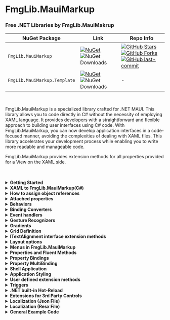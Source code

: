 ﻿# FmgLib.MauiMarkup

### Free .NET Libraries by FmgLib.MauiMakrup

| NuGet Package | Link | Repo Info |
|--------------|------|-------|
| `FmgLib.MauiMarkup` | [![NuGet](https://img.shields.io/nuget/v/FmgLib.MauiMarkup?includePreReleases=true)](https://www.nuget.org/packages/FmgLib.MauiMarkup/) ![NuGet Downloads](https://img.shields.io/nuget/dt/FmgLib.MauiMarkup.svg) | [![GitHub Stars](https://img.shields.io/github/stars/FmgLib/FmgLib.MauiMarkup?style=flat-square&color=blue)](https://github.com/FmgLib/FmgLib.MauiMarkup/stargazers) [![GitHub Forks](https://img.shields.io/github/forks/FmgLib/FmgLib.MauiMarkup?style=flat-square&color=green)](https://github.com/FmgLib/FmgLib.MauiMarkup/forks) [![GitHub last-commit](https://img.shields.io/github/last-commit/FmgLib/FmgLib.MauiMarkup?style=flat-square)](https://github.com/FmgLib/FmgLib.MauiMarkup/commits) |
| `FmgLib.MauiMarkup.Template` | [![NuGet](https://img.shields.io/nuget/v/FmgLib.MauiMarkup.Template?includePreReleases=true)](https://www.nuget.org/packages/FmgLib.MauiMarkup.Template/) ![NuGet Downloads](https://img.shields.io/nuget/dt/FmgLib.MauiMarkup.Template.svg) | - |

<br>

FmgLib.MauiMarkup is a specialized library crafted for .NET MAUI. This library allows you to code directly in C# without the necessity of employing XAML language. It provides developers with a straightforward and flexible approach to building user interfaces using C# code. With FmgLib.MauiMarkup, you can now develop application interfaces in a code-focused manner, avoiding the complexities of dealing with XAML files. This library accelerates your development process while enabling you to write more readable and manageable code.

FmgLib.MauiMarkup provides extension methods for all properties provided for a View on the XAML side.

<br>
<br>

<details>
    <summary><b>Getting Started<b></summary>

### Creating a new FmgLib.MauiMarkup project from CLI

FmgLib provides a project template to start a new project with FmgLib.MauiMarkup.

**Install latest templates from NuGet:**
```bash
dotnet new install FmgLib.MauiMarkup.Template
```

**Create a new project:**

```bash
dotnet new fmglib-mauimarkup-app -o my-new-project
```

<br>

### Existing Projects

Install the [FmgLib.MauiMarkup](https://www.nuget.org/packages/FmgLib.MauiMarkup/) NuGet package to your MAUI application.
```bash
dotnet add package FmgLib.MauiMarkup
```
</details>

<details>
    <summary><b>XAML to FmgLib.MauiMarkup(C#)<b></summary>

If we were to write XAML code for the Image class, it would look like this:
```xaml
<Image
    Source="dotnet_bot.png"
    HeightRequest="100"
    WidthRequest="150"
    Grid.Row="0"
    Grid.Column="1"
    Grid.RowSpan="2"
    Opacity=".8" />
```

The C# equivalent with the help of FmgLib.MauiMarkup would be as follows:
```csharp
new Image()
.Source("dotnet_bot.png")
.Row(0)
.Column(1)
.RowSpan(2)
.SizeRequest(150,100)
.Opacity(.8)
```

Similarly, we can see this for other Views. Let's write a few sample codes as an example:
```csharp
new Label()
.Text("fmglib.mauimarkup")
.FontSize(12)
.Row(1)
.TextColor(Colors.Green)
.FontAttributes(FontAttributes.Bold)
.Margin(new Thickness(5,3,0,5))
```

```csharp
this
.BackgroundImageSource("background.jpg")
.Content(
    new StackLayout()
    .Center()
    .Children(
        new ActivityIndicator()
        .IsRunning(true)
        .HeightRequest(70)
        .WidthRequest(70)
        .Center()
        .InvokeOnElement(ai => ai.Loaded += CheckLogin(sender, e))
    )
);
```
</details>

<details>
    <summary><b>How to assign object references<b></summary>

There are two main ways to assign objects in `FmgLib.MauiMarkup`: 

- using the `Assign` method,

The first example uses the `Assign` method to assign a label object to a variable named label. This is done using the following code:

```csharp
new Label().Assign(out var label);
new Entry().Assign(out var entry);
```
Or

```csharp
Button btnOk;

new Button()
.Assign(out btnOk);
```
</details>

<details>
    <summary><b>Attached properties<b></summary>

Attached properties are properties that are defined on a type but are intended to be used with instances of other types. In `FmgLib.MauiMarkup`, attached properties are matched with attached property fluent methods, allowing you to set their values in a more readable and fluent manner.

For example, if you want to set the `AbsoluteLayout.LayoutBounds` attached property on a Border object, you would create an instance of Border and then use the `AbsoluteLayoutBounds` fluent method to set its value, like this:

```csharp
new Border().AbsoluteLayoutBounds(new Rect(100, 100, 200, 200));
```

This would set the `AbsoluteLayout.LayoutBounds` attached property to the specified rectangle value on the `Border` object.

## Attached properties list

 | Maui bağlı özelliği | FmgLib.MauiMarkup metodu |
 |-|-|
 |`FlyoutBase.ContextFlyout`|`ContextFlyout()`|
 |`Grid.Column`|`Column()`|
 |`Grid.Row`|`Row()`|
 |`Grid.ColumnSpan`|`ColumnSpan()`|
 |`Grid.RowSpan`|`RowSpan()`|
 |`Grid.ColumnSpan`+`Grid.RowSpan`|`Span(column, row)`|
 |`VisualStateManager.VisualStateGroups`|`VisualStateGroups()`|
 |`RadioButtonGroup.GroupName`|`RadioButtonGroupGroupName()`|
 |`RadioButtonGroup.SelectedValue`|`RadioButtonGroupSelectedValue()`|
 |`AbsoluteLayout.LayoutFlags`|`AbsoluteLayoutFlags()`|
 |`AbsoluteLayout.LayoutBounds`|`AbsoluteLayoutBounds()`|
 |`BindableLayout.EmptyView`|`BindableLayoutEmptyView()`|
 |`BindableLayout.EmptyViewTemplate`|`BindableLayoutEmptyViewTemplate()`| 
 |`BindableLayout.ItemsSource`|`BindableLayoutItemsSource()`|
 |`BindableLayout.ItemTemplate`|`BindableLayoutItemTemplate()`|
 |`BindableLayout.TemplateSelector`|`BindableItemTemplateSelector()`|
 |`Shell.PresentationMode`|`ShellPresentationMode()`|
 |`Shell.BackgroundColor`|`ShellBackgroundColor()`|
 |`Shell.ForegroundColor`|`ShellForegroundColor()`|
 |`Shell.TitleColor`|`ShellTitleColor()`|
 |`Shell.DisabledColor`|`ShellDisabledColor()`|
 |`Shell.UnselectedColor`|`ShellUnselectedColor()`|
 |`Shell.NavBarHasShadow`|`ShellNavBarHasShadow()`|
 |`Shell.NavBarIsVisible`|`ShellNavBarIsVisible()`|
 |`Shell.TitleView`|`ShellTitleView()`|
 |`Shell.TabBarBackgroundColor`|`ShellTabBarBackgroundColor()`|
 |`Shell.TabBarForegroundColor`|`ShellTabBarForegroundColor()`|
 |`Shell.TabBarTitleColor`|`ShellTabBarTitleColor()`|
 |`Shell.TabBarDisabledColor`|`ShellTabBarDisabledColor()`|
 |`Shell.TabBarUnselectedColor`|`ShellTabBarUnselectedColor()`|
 |`Shell.TabBarIsVisible`|`ShellTabBarIsVisible()`|
 |`Shell.FlyoutBackdrop`|`ShellFlyoutBackdrop()`|
 |`Shell.FlyoutBehavior`|`ShellFlyoutBehavior()`|
 |`Shell.FlyoutHeight`|`ShellFlyoutHeight()`|
 |`Shell.FlyoutWidth`|`ShellFlyoutWidth()`|
 |`Shell.FlyoutItemIsVisible`|`ShellFlyoutItemIsVisible()`|
 |`Shell.BackButtonBehavior`|`ShellBackButtonBehavior()`|
 |`Shell.ItemTemplate`|`ShellItemTemplate()`|
 |`Shell.MenuItemTemplate`|`ShellMenuItemTemplate()`|
 |`Shell.SearchHandler`|`ShellSearchHandler()`|
 |`NavigationPage.HasNavigationBar`|`NavigationPageHasNavigationBar()`|
 |`NavigationPage.BackButtonTitle`|`NavigationPageBackButtonTitle()`|
 |`NavigationPage.HasBackButton`|`NavigationPageHasBackButton()`|
 |`NavigationPage.IconColor`|`NavigationPageIconColor()`|
 |`NavigationPage.TitleIconImageSource`|`NavigationPageTitleIconImageSource()`|
 |`NavigationPage.TitleView`|`NavigationPageTitleView()`|
 |`SemanticProperties.Hint`|`SemanticHint()`|
 |`SemanticProperties.Description`|`SemanticDescription()`|
 |`SemanticProperties.HeadingLevel`|`SemanticHeadingLevel()`|
 |`AutomationProperties.ExcludedWithChildren`|`AutomationExcludedWithChildren()`|
 |`AutomationProperties.IsInAccessibleTree`|`AutomationIsInAccessibleTree()`|
 |`AutomationProperties.Name`|`AutomationName()`|
 |`AutomationProperties.HelpText`|`AutomationHelpText()`|
 |`AutomationProperties.LabeledBy`|`AutomationLabeledBy()`|
 |`ToolTipProperties.Text`|`ToolTipPropertiesText()`|

</details>
<details>
    <summary><b>Behaviors<b></summary>

In `FmgLib.MauiMarkup`, you can add functionality to user interface controls using behaviors. Behaviors allow you to add functionality to controls without having to subclass them.

You can add a behavior to a control by using the `Behaviors` method and passing in an instance of the behavior class. For example:

```csharp
new Entry().Text("Click Item")
  .Behaviors(new YourCustomBehaviors());
```
</details>
<details>
    <summary><b>Binding Converters<b></summary>

This code is an example of how to use binding converters in `FmgLib.MauiMarkup`. 

A `CollectionView` is defined and for each item in the `MyNumbers` list, a label is created with text equal to the value of the item. The `BackgroundColor` property of the label is bound to the item using the `Convert` method, which takes in a function that converts the value of the item (an integer) to a color. In this case, the function checks if the number is even or odd, and returns either `Colors.Green` or `Colors.Yellow` based on the result.

```csharp
public class CustomPage : ContentPage
{
    public List<int> MyNumbers = new List<int> { 0, 1, 2, 3, 4, 5, 6, 7, 8, 9 };

    public CustomPage()
    {
	    this
	    .Content(
			new VerticalStackLayout()
			Children(
				new CollectionView()
                .ItemsSource(MyNumbers)
                .ItemTemplate(() => 
                    new Label()
                        .FontSize(30)
                        .Text(e => e.Path("."))
                        .TextColor(Colors.Gray)
                        .BackgroundColor(e => e
                            .Path(".")
                            .Convert((int n) => n % 2 == 0 ? Colors.Green : Colors.Yellow)
                        )
                )
			)
		);
    }
}
```
</details>

<details>
    <summary><b>Event handlers<b></summary>

In Maui, you can add functionality to user interface controls by handling events. For each `EventHandler` in a `FmgLib.MauiMarkup` class, a fluent helper method is generated to make it easier to attach an event handler to the control.

For example, in the case of the `Clicked` event handler in the `Button` class, two fluent methods are generated:

- `OnClicked(Button sender)`
- `OnClicked(object sender, EventArgs e)`

Here's an example of how you can use the fluent helper method `OnClicked` to handle the `Clicked` event on a `Button` control:

```csharp
using FmgLib.MauiMarkup;

public class ExamPage : ContentPage
{
    int count = 0;
    public ExamPage()
    {
        this
	    .Content(
			new VerticalStackLayout()
			.Children(
	            ...
	            new Button()
				.Text("Click me")
	            .OnClicked(OnCounterClicked),
	            ...
            )
        );
    }

    private void OnCounterClicked(Button sender)
    {
        count++;
        sender.Text = $"Clicked {count} ";
        sender.Text += count == 1 ? "time" : "times";
    }
}
``` 
Or, you can use an inline function to handle the event:

```csharp
new Button()
	.Text("Click me")
    .OnClicked(button =>
    {
        count++;
        button.Text = $"Clicked {count} ";
        button.Text += count == 1 ? "time" : "times";
    })
``` 

This makes it easy to attach event handlers to controls in a concise and readable way.
</details>

<details>
    <summary><b>Gesture Recognizers<b></summary>

The following gesture recognizers are available:

- `TapGestureRecognizer`
- `PanGestureRecognizer`
- `PointerGestureRecognizer`

### Tap Gesture Recognizer

The `TapGestureRecognizer` class is used to detect tap gestures on a view. You can specify the number of taps required using the `NumberOfTapsRequired` property.

Here's an example of using the TapGestureRecognizer to detect a double-tap gesture on an image:

```csharp
new StackLayout()
.Children(
    new Label()
    .Text("Tap 2 times on the image")
    .Assign(out var label),
    new Image()
    .Source("dotnet_bot.png")
    .Assign(out var image)
	.SizeRequest(100,100)
	.GestureRecognizers(new GestureRecognizer[]
        {
            new TapGestureRecognizer()
                .NumberOfTapsRequired(2)
                .OnTapped((e, args) =>
                {
                    label.Text = "You tapped 2 times";
                })
        })
)
```

### Pan Gesture Recognizer

The `PanGestureRecognizer` class is used to detect pan gestures on a view. You can use the `OnPanUpdated` method to handle the pan gesture event and update the position of the view.

Here's an example of using the `PanGestureRecognizer` to move an image on the screen:

```csharp
public class PanGesturePage : ContentPage
{
    double x, y;

    public PanGesturePage()
    {
        this
        .Content(
	        new Grid()
	        .Children(
	            new Image()
			    .Source("dotnet_bot.png")
			    .Assign(out var image)
                .SizeRequest(100,100)
                .GestureRecognizers(new GestureRecognizer[]
                {
                    new PanGestureRecognizer()
                        .OnPanUpdated((e, args) =>
                        {
                            switch (args.StatusType)
                            {
                                case GestureStatus.Running:
                                    image.TranslationX = x + args.TotalX;
                                    image.TranslationY = y + args.TotalY;
                                    break;

                                case GestureStatus.Completed:
                                    x = image.TranslationX;
                                    y = image.TranslationY;
                                    break;
                            }
                        })
                })
            )
        );
    }
}
```

### Pointer Gesture Recognizer

The `PointerGestureRecognizer` class is used to detect pointer events such as entering, exiting, and moving on a view. You can use the `OnPointerEntered`, `OnPointerExited`, and `OnPointerMoved` methods to handle these events and update the view accordingly.

Here's an example of using the `PointerGestureRecognizer` to display the position of a pointer on an image:

```csharp
public class PointerGesturePage : ContentPage
{
    public PointerGesturePage()
    {
        this
        .Content(
	        new StackLayout()
	        .Center()
	        .Children(
	            new Label().Assign(out var label).FontSize(20),
	            new Label().Assign(out var enterExitLabel).FontSize(20).TextColor(Colors.Blue),
	            new Image()
				    .Source("dotnet_bot.png")
				    .Assign(out var image)
	                .SizeRequest(300,300)
	                .GestureRecognizers(new GestureRecognizer[]
	                {
	                    new PointerGestureRecognizer()
	                        .OnPointerEntered((e, args) =>
	                        {
	                            enterExitLabel.Text = "Entered";
	                        })
	                        .OnPointerExited((e, args) =>
	                        {
	                            enterExitLabel.Text = "Exited";
	                        })
	                        .OnPointerMoved((e, args) =>
	                        {
	                            var pos = args.GetPosition(relativeTo: image).Value;
	                            label.Text = $"point: {pos.X}, {pos.Y}";
	                        })
	                })
	          )  
        };
    }
}
```
</details>

<details>
    <summary><b>Gradients<b></summary>

`FmgLib.MauiMarkup` provides a way to create visual effects using gradient brushes in curly braces. There are two defined types of gradient brushes: 

- LinearGradientBrush 
- RadialGradientBrush.

### Example

Here is an example of a `Border` element with a `LinearGradientBrush` as its background. The gradient effect goes from the top-left corner to the bottom-right corner.

```csharp
new Border()
.Background(
	new LinearGradientBrush()
	.StartPoint(new Point(0,0))
	.EndPoint(new Point(1,1))
	.GradientStops(
		new List<GradientStop>(){
			new GradientStop(Colors.Yellow, 0.0),
		    new GradientStop(Colors.Red, 0.25),
		    new GradientStop(Colors.Blue, 0.75),
		    new GradientStop(Colors.LimeGreen, 1.0)
	    }
	)
)
```
</details>

<details>
    <summary><b>Grid Definition<b></summary>


The `Grid` element allows you to create complex, multi-row and multi-column layout using Row and Column definitions. You can define the number and size of the rows and columns using the `RowDefinitions` and `ColumnDefinitions` methods, respectively.

You can set the position of a child element within the grid using the `Row()`, `Column()`, `ColumnSpan()`, and `RowSpan()` methods. These methods match the attached properties `Grid.Row`, `Grid.Column`, `Grid.ColumnSpan`, and `Grid.RowSpan`, respectively.

### Row and column definition

Defining the number and size of rows and columns is done using the `RowDefinitions` and `ColumnDefinitions` methods, respectively. These methods take a lambda function that defines the properties for the row or column.

In the following example, you're defining a `Grid` element with four rows and two columns:

```csharp
new Grid()
.RowDefinitions(e => e.Star(2).Star(0.5, count: 3)))
.ColumnDefinitions(e => e.Absolute(100).Star())
.Children(
	...
)
``` 

Here's what the code is doing:

The `RowDefinitions` method is defining four rows with different sizes. The first row takes up 2 stars, which means it will take up twice as much vertical space as any other row in the Grid. The second, third, and fourth rows each take up 0.5 stars. The count parameter is optional and specifies how many rows of the same size should be added to the Grid. In this case, it adds 3 rows of size 0.5 stars.

The `ColumnDefinitions` method is defining two columns. The first column is set to a fixed width of 100 pixels using the `Absolute` method, and the second column takes up the remaining space using the `Star` method.


### Example

Here is a full example of a grid definition:

```csharp
new Grid()
.RowDefinitions(e => e.Star(2).Star())
.ColumnDefinitions(e => e.Absolute(200).Star()))
.Children(
    new BoxView().Color(Colors.Green),
    new Label().Text("Column 0, Row 0"),

    new BoxView().Color(Colors.Blue).Column(1).Row(0),
    new Label().Text("Column 1, Row 0").Column(1).Row(0),

    new BoxView().Color(Colors.Teal).Column(0).Row(1),
    new Label().Text("Column 0, Row 1").Column(0).Row(1),

    new BoxView().Color(Colors.Purple).Column(1).Row(1),
    new Label().Text("Column 1, Row 1").Column(1).Row(1),
)
```

</details>

<details>
    <summary><b>ITextAlignment interface extension methods<b></summary>

# 

In `FmgLib.MauiMarkup`, all classes that implement the `ITextAlignment` interface get the following extension methods:

 - `TextCenterHorizontal`
 - `TextCenterVertical`
 - `TextCenter`
 - `TextLeft`
 - `TextRight`
 - `TextBottom`
 - `TextBottomLeft`
 - `TextBottomRight`
 - `TextTop`
 - `TextTopLeft`
 - `TextTopRight`
 - `TextTopCenter`
 - `TextBottomCenter`
 - `TextCenterLeft`
 - `TextCenterRight`
 - `AlignText`

## Usage

To use the extension methods, create a `Label` object (or any object that implements `ITextAlignment`), and call the desired method:

```csharp
new Label().TextCenter()
```

This example centers the text both horizontally and vertically within the label's containing element.

</details>

<details>
    <summary><b>Layout options<b></summary>

In `FmgLib.MauiMarkup`, you can layout every view in their container using the following extension methods:

 - `CenterHorizontal`
 - `CenterVertical`
 - `Center`
 - `AlignLeft`
 - `AlignRight`
 - `AlignTop`
 - `AlignTopLeft`
 - `AlignTopRight`
 - `AlignBottom`
 - `AlignBottomLeft`
 - `AlignBottomRight`
 - `FillHorizontally`
 - `FillVertically`
 - `FillBothDirections`
 - `AlignTopCenter`
 - `AlignTopFill`
 - `AlignBottomCenter`
 - `AlignBottomFill`
 - `AlignCenterLeft`
 - `AlignCenterRight`
 - `AlignCenterFill`
 - `AlignFillLeft`
 - `AlignFillRight`
 - `AlignFillCenter`
 - `AlignLayout`

## Usage

To use the layout options, create a container view , add the view you want to layout to the container, and call the desired method:

```csharp
new StackLayout()
.Children(
    new Label().Text("Hello, World!").Center()
)
```

This example centers a Label inside a `StackLayout` container. You can use the same method with other container views, and with any view that you want to lay out within its containing element.

</details>


<details>
    <summary><b>Menus in FmgLib.MauiMarkup<b></summary>


### Context menu

Here is an example of creating a context menu for an image. The context menu has options for copying and pasting, and also for changing the background color of a grid.

```csharp
new Grid()
.Assign(out var grid)
.Children(
    new Image()
	    .Source("dotnet_bot.png")
        .ContextFlyout(new MenuFlyout()
			{
	            new MenuFlyoutItem()
	            .Text("Copy")
				.OnClicked(e => Console.WriteLine("Copy")),
	            new MenuFlyoutItem()
	            .Text("Paste")
	            .OnClicked(e => Console.WriteLine("Paste")),
	            new MenuFlyoutSubItem()
	            {
	                new MenuFlyoutItem()
	                .Text("Blue")
	                .OnClicked(e => grid.BackgroundColor = Colors.Blue),
	                new MenuFlyoutItem()
	                .Text("Red")
	                .OnClicked(e => grid.BackgroundColor = Colors.Red),
	                new MenuFlyoutItem()
	                .Text("Black")
	                .OnClicked(e => grid.BackgroundColor = Colors.Black)
	            }
	            .Text("Background color")
	        }
        )
)
```

### Menu bar

Here is an example of creating a menu bar for a `ContentPage`. The menu bar has three options: My Menu, Edit, and Theme.

```csharp
public class MenuPage : ContentPage
{
    public MenuPage()
    {
        this.MenuBarItems(new MenuBarItem[]
        {
            new MenuBarItem()
            {
                new MenuFlyoutItem()
		            .Text("Exit")
                    .OnClicked(e => Application.Current.Quit()),
            }
            .Text("My Menu"),
            new MenuBarItem()
            {
                new MenuFlyoutItem()
		            .Text("Copy")
                    .OnClicked(e => Console.WriteLine("Copy"))
                    .KeyboardAccelerators(
                        new KeyboardAccelerator()
                        .Key("C")
                        .Modifiers(KeyboardAcceleratorModifiers.Ctrl)
                    ),
                new MenuFlyoutItem()
		            .Text("Paste")
                    .OnClicked(e => Console.WriteLine("Paste"))
                    .KeyboardAccelerators(
                        new KeyboardAccelerator()
                        .Key("V")
                        .Modifiers(KeyboardAcceleratorModifiers.Ctrl)
                    ),
            }
            .Text("Edit"),
            new MenuBarItem()
            {
                new MenuFlyoutItem()
	                .Text("Blue")
                    .OnClicked(e => this.BackgroundColor = Colors.Blue),
                ...
            }
            .Text("Theme")
        });

        ...
    }
}
```

</details>

<details>
    <summary><b>Properties and Fluent Methods<b></summary>


`FmgLib.MauiMarkup` provides a convenient way to set properties for UI elements by matching properties with fluent helper methods. This makes it easier and more readable to define the interface of your application.

Here is an example of using fluent methods to set properties on a `Label`:

```csharp
new Label()
    .Text("This is a test")
    .Padding(20)
    .FontSize(30)
    .Center())
```


`FmgLib.MauiMarkup` also provides a way to set property values based on device idiom, platform, or app theme. Here is an example of setting the font size and text color of a `Label` based on the current device or theme:

```csharp
new Label()
	.Text("Hello")
    .FontSize(e => e.OnDesktop(80).OnPhone(30).Default(50))
    .TextColor(e => e.OnLight(Colors.Black).OnDark(Colors.Teal))
```

</details>

<details>
    <summary><b>Property Bindings<b></summary>

`FmgLib.MauiMarkup` provides a simple way to bind properties of an element to a source, so that when the source changes, the property changes as well. You can bind a property by using the fluent method e.g. `Text()`, `TextColor()` etc. and then using lambda call the method `Path()` to specify the property you want to bind to.


```csharp
public class SimpleBindings : ContentPage
{
    public SimpleBindings()
    {
        this.Content(
	        new StackLayout()
	        Children(
	            new Slider()
	            .Assign(out var slider)
                .Minimum(1)
                .Maximum(20),

	            new Label()
                .Text(e => e.Path("Value").Source(slider).StringFormat("Slider value: {0}"))
                .FontSize(28)
	        )
        );
    }
}
``` 

In this example, the text property of the label is bound to the `Value` property of a `Slider` element named `slider`. When the value of the slider changes, the text of the label will automatically update to reflect the new value.

You can also bind a property to an object that is not part of the visual tree. This is useful when you have a separate data source, such as a model or a view model, that you want to bind to a visual element.

</details>

<details>
    <summary><b>Property MultiBinding<b></summary>

You can easily use multibinding with FmgLib.MauiMarkup. You can add as many BindingBases as you want with the e.Bindings(...) method.

Example usage is as follows:
```csharp
public partial class MainPage : ContentPage, IFmgLibHotReload
{
    private readonly MainPageViewModel viewModel;
    public MainPage()
    {
        viewModel = new MainPageViewModel();
        this.InitializeHotReload();
    }

    public void Build()
    {
        this
        .BindingContext(viewModel)
        .Content(
            new VerticalStackLayout()
            .Spacing(20)
            .Children(
                new CheckBox()
                .IsChecked(e => 
                    e.Bindings(
                        new Binding().Path("Employee.IsOver16"),
                        new Binding().Path("Employee.HasPassedTest"),
                        new Binding().Path("Employee.IsSuspended").Converter(new InverterConverter())
                    )
                    .Converter(new AllTrueMultiConverter())
                    .FallbackValue("Is Error.")
                    .TargetNullValue("Is Null.")
                ),

                new Label()
                .Text(e => 
                    e.Bindings(
                        new Binding().Path("Employee.Id"),
                        new Binding().Path("Employee.Name"),
                        new Binding().Path("Employee.IsSuspended")
                    )
                    .StringFormat("{0} : {1} : {2}")
                    .FallbackValue("Is Error.")
                    .TargetNullValue("Is Null.")
                )
            )
        );
    }
}

```

</details>

<details>
    <summary><b>Shell Application<b></summary>

Here's an example of a simple shell-based application:

```csharp
using FmgLib.MauiMarkup;

public partial class App : Application
{
    public App()
    {
        this.MainPage(
	        new Shell()
	        .ItemTemplate(() => new ShellItemTemplate())
            .Resources(new ResourceDictionary().MergedDictionaries(AppStyles.Default))
	        .Items(
				new FlyoutItem()
				.FlyoutDisplayOptions(FlyoutDisplayOptions.AsMultipleItems)
				.Items(
	                new Tab()
	                .Title("Main")
	                .Items(
	                    new ShellContent()
		                .Title("Hello Page")
		                .ContentTemplate(new HelloWorldPage()),
	                    new ShellContent()
		                .Title("ExamplePage")
		                .ContentTemplate(new ExamplePage()),
	                ),

	                new ShellContent()
	                .Title("Grid")
	                .ContentTemplate(new GridPage()),
	                ...
	            )
			)
        );
    }
}
```

You can customize the appearance of the `FlyoutItem` by defining a custom content view and setting the `ItemTemplate` property on the `Shell` element.

Here's an example of defining the appearance of a `FlyoutItem`:

```csharp
public class ShellItemTemplate : ContentView
{
    public ShellItemTemplate()
    {
        this
        .Content(
	        new Grid()
	        .ColumnDefinitions(e => e.Star(0.2).Star(0.8))
	        .Children(
	            new Image()
	                .Source(e => e.Path("FlyoutIcon"))
	                .Margin(5)
	                .HeightRequest(45),

	            new Label()
	                .GridColumn(1)
	                .Text(e => e.Path("Title"))
	                .FontSize(20)
	                .FontAttributes(FontAttributes.Italic)
	                .CenterVertically()
	        )
		);
    }
}
```

</details>

<details>
    <summary><b>Application Styling<b></summary>


`FmgLib.MauiMarkup` provides a way to define the styles of elements using the `Style<T>` class. Here's an example of how to define the style of a button:

```csharp
new Style<Button>(e => e
    .TextColor(e => e.OnLight(Colors.White).OnDark(AppColors.Primary))
    .BackgroundColor(e => e.OnLight(AppColors.Primary).OnDark(Colors.White))
    .FontFamily("OpenSansRegular")
    .FontSize(14)
    .CornerRadius(8)
    .Padding(new Thickness(14,10))
    .MinimumHeightRequest(44)
    .MinimumWidthRequest(44))
```

In the example, the properties of a button are set using fluent extension methods.

You can also use different values depending on the app theme, device idiom, or platform:

Additionally, you can define visual states for elements:

```csharp
new Style<Button>(e => e...)
{
    ...
    new VisualState<Button> (VisualStateEnum.VisualElement.Normal, e => e
        .TextColor(e => e.OnLight(Colors.White).OnDark(AppColors.Primary))
        .BackgroundColor(e => e.OnLight(AppColors.Primary).OnDark(Colors.White))),

    new VisualState<Button> (VisualStateEnum.VisualElement.Disabled, e => e
        .TextColor(e => e.OnLight(AppColors.Gray950).OnDark(AppColors.Gray200))
        .BackgroundColor(e => e.OnLight(AppColors.Gray200).OnDark(AppColors.Gray600))),
},
```

You can also use visual states to define animations:

```csharp
new Style<Button>(e => e...)
{
    ...
    
    new VisualState<Button>(VisualStates.Button.Normal, e => e
        .FontSize(33)
        .TextColor(AppColors.Gray200))
    {
        async button => {
            await button.RotateTo(0);   // create animation inside VisualState
        }
    },

    new VisualState<Button>(VisualStates.Button.Disabled, e => e
        .FontSize(20)
        .TextColor(AppColors.Gray600))
    {
        async button => {
            await button.RotateTo(180);
        }
    },
}
```

Finally, all defined styles can be placed in a `ResourceDictionary`:

```csharp
new ResourceDictionary
{
    ...

    new Style<Button>(e => e
        .TextColor(e => e.OnLight(Colors.White).OnDark(AppColors.Primary))
        .BackgroundColor(e => e.OnLight(AppColors.Primary).OnDark(Colors.White))
        .FontFamily("OpenSansRegular")
        .FontSize(14)
        .CornerRadius(8)
        .Padding(new Thickness(14,10))
        .MinimumHeightRequest(44)
        .MinimumWidthRequest(44))
    {
        new VisualState<Button> (VisualStateEnum.VisualElement.Normal, e => e
            .TextColor(e => e.OnLight(Colors.White).OnDark(AppColors.Primary))
            .BackgroundColor(e => e.OnLight(AppColors.Primary).OnDark(Colors.White))),

        new VisualState<Button> (VisualStateEnum.VisualElement.Disabled, e => e
            .TextColor(e => e.OnLight(AppColors.Gray950).OnDark(AppColors.Gray200))
            .BackgroundColor(e => e.OnLight(AppColors.Gray200).OnDark(AppColors.Gray600)))
    },      
        
    new Style<Frame>(e => e
        .HasShadow(false)
        .BorderColor(e => e.OnLight(AppColors.Gray200).OnDark(AppColors.Gray950))
        .CornerRadius(8)),
    ...
};
```

</details>

<details>
    <summary><b>User defined extension methods<b></summary>


In `FmgLib:mauiMarkup`, you can create your own extension methods by defining a static method within a static class.

Here's an example of extension methods that set a label font size:

```csharp
public static T FontSize<T>(this T self,
    double fontSize)
    where T : Microsoft.Maui.Controls.Label
{
    self.SetValue(Microsoft.Maui.Controls.Label.FontSizeProperty, fontSize);
    return self;
}
        
public static T FontSize<T>(this T self, Func<PropertyContext<double>, IPropertyBuilder<double>> configure)
    where T : Microsoft.Maui.Controls.Label
{
    var context = new PropertyContext<double>(self, Microsoft.Maui.Controls.Label.FontSizeProperty);
    configure(context).Build();
    return self;
}
        
public static SettersContext<T> FontSize<T>(this SettersContext<T> self,
    double fontSize)
    where T : Microsoft.Maui.Controls.Label
{
    self.XamlSetters.Add(new Setter { Property = Microsoft.Maui.Controls.Label.FontSizeProperty, Value = fontSize });
    return self;
}
        
public static SettersContext<T> FontSize<T>(this SettersContext<T> self, Func<PropertySettersContext<double>, IPropertySettersBuilder<double>> configure)
    where T : Microsoft.Maui.Controls.Label
{
    var context = new PropertySettersContext<double>(self.XamlSetters, Microsoft.Maui.Controls.Label.FontSizeProperty);
    configure(context).Build();
    return self;
}
        
public static Task<bool> AnimateFontSizeTo<T>(this T self, double value, uint length = 250, Easing? easing = null)
    where T : Microsoft.Maui.Controls.Label
{
    double fromValue = self.FontSize;
    var transform = (double t) => Transformations.DoubleTransform(fromValue, value, t);
    var callback = (double actValue) => { self.FontSize = actValue; };
    return Transformations.AnimateAsync<double>(self, "AnimateFontSizeTo", transform, callback, length, easing);
}
```

it allows you the following usage:

```csharp
new Label().FontSize(28)
```

or:

```csharp
new Label().FontSize(e => e.Path("MyFontSize").Source(myModel))
new Label().FontSize(e => e.OnPhone(30).OnTablet(50).Default(40))
```

or use it in a style context:

```csharp
new Style<Label>(e => e
    .FontSize(20)
    .CenterVertically()
    .CenterHorizontally())
```


or use in an animation context.

</details>

<details>
    <summary><b>Triggers<b></summary>

Triggers allow you to set properties in response to certain conditions or events.

### Property Triggers

A property trigger sets a property in response to a change in the value of another property.

Here is an example of using a property trigger to change the background color and text color of an `Entry` element when it gets focused:

```csharp
using FmgLib:mauiMarkup;

public class PropertyTriggerPage : ContentPage
{
    public PropertyTriggerPage()
    {
	    this
        .Resources(
	        new ResourceDictionary
	        {
	            new Style<Entry>
	            {
	                Entry.BackgroundColorProperty.Set(Colors.Black),
	                Entry.TextColorProperty.Set(Colors.White),

	                new Trigger(typeof(Entry))
	                    .Property(Entry.IsFocusedProperty)
	                    .Value(true)
	                    .Setters(
	                        new Setters<Entry>(e => e
	                            .BackgroundColor(Colors.Yellow)
	                            .TextColor(Colors.Black))
	                    ),
	            }
	        }
        )
        .Content(
			new StackLayout()
			.Children(
				new Entry().Text("Enter name"),
	            new Entry().Text("Enter password"),
	            new Entry().Text("Enter address")
			)
		);
    }
}
```

### Data Triggers

A data trigger sets a property in response to a change in the value of a data source.

Here is an example of using a data trigger to disable a button if the text length of an `Entry` element is zero:

```csharp
this.Content(new StackLayout()
	.Children(
	    new Entry().Assign(out var entry).Text("Enter text..."),
	    new Button()
		    .Text("Save")
	        .Triggers(
	            new DataTrigger(typeof(Button))
	                .Binding(e => e.Path("Text.Length").Source(entry))
	                .Value(0)
	                .Setters(new Setters<Entry>(e => e.IsEnabled(false)))
	        ),
	)
)
```

### Event Triggers

An event trigger sets a property in response to an event.

Here is an example of using an event trigger to validate the input of an `Entry` element as a number:

```csharp
this
.Content(new StackLayout()
	.Children(
	    new Entry()
		    .Assign(out var entry)
		    .Text("Enter text...")
	        .Triggers(
	            new EventTrigger()
	                .Event("TextChanged")
	                .Actions(new NumericValidationTriggerAction())
	        )
	)
)
```

And here is the definition of the `NumericValidationTriggerAction` class:

```csharp
public class NumericValidationTriggerAction : TriggerAction<Entry>
{
    protected override void Invoke(Entry entry)
    {
        double result;
        bool isValid = Double.TryParse(entry.Text, out result);
        entry.TextColor = isValid ? Colors.Black : Colors.Red;
    }
}
```

And here is the definition of the `NumericValidationTriggerAction` class:

```csharp
public class NumericValidationTriggerAction : TriggerAction<Entry>
{
    protected override void Invoke(Entry entry)
    {
        double result;
        bool isValid = Double.TryParse(entry.Text, out result);
        entry.TextColor = isValid ? Colors.Black : Colors.Red;
    }
}
```

</details>

<details>
    <summary><b>.NET built-in Hot-Reload<b></summary>

Additionally, the FmgLib.MauiMarkup library includes hot reload support to make the development process faster and more efficient.

If you want to enhance your page with fast reload, your page needs to implement the IFmgLibHotReload interface. Then, you should trigger the this.InitializeHotReload(); function within the constructor.

And you can write your design code inside the `Build()` method to enhance it with fast reload.

Example usage is as follows:

```csharp
public partial class ExamplePage : ContentPage, IFmgLibHotReload
{
    public ExamplePage()
    {
        this.InitializeHotReload();
    }
    public void Build()
    {
        this
        .Content(
            new Label()
            .Text("FmgLib.MauiMarkup")
            .CharacterSpacing(2)
            .FontSize(30)
            .FontAttributes(Italic)
            .TextColor(Green)
            .TextCenter()
        );
    }
}
```

</details>

<details>
    <summary><b>Extensions for 3rd Party Controls<b></summary>


FmgLib.MauiMarkup library can also generate extension methods for controls from third-party libraries. To achieve this, you should utilize the `MauiMarkupAttribute` provided by FmgLib.MauiMarkup.

Simply specify the control for which you want to create extension methods as `[MauiMarkup(typeof(YourControl))]`.

The constructor method of the `MauiMarkup()` attribute automatically generates extension methods for BindableProperties and Events found within the type provided as an argument. **You can provide a minimum of 1 type inside the constructor method, and there is no maximum limit.** **Multiple MauiMarkup attributes can be added to a single class.**

Let's look at an example:

```csharp
using FmgLib.MauiMarkup;

namespace GeneratedExam;

[MauiMarkup(typeof(ZXing.Net.Maui.Controls.BarcodeGeneratorView))]
public class MyBarcodeGeneratorView { }

[MauiMarkup(typeof(ZXing.Net.Maui.Controls.CameraView))]
public class MyCameraView { }


[MauiMarkup(typeof(ZXing.Net.Maui.Controls.CameraBarcodeReaderView))]
public class MyCameraBarcodeReaderView { }

[MauiMarkup(typeof(SkiaSharp.Extended.UI.Controls.SKLottieView))]
public class MySkLottieView { }

```

Or instead of dealing with it like this, it can be used like this:

```csharp
using Microsoft.Extensions.Logging;
using FmgLib.MauiMarkup;
using SkiaSharp.Extended.UI.Controls;
using ZXing.Net.Maui.Controls;
using UraniumUI.Material.Controls;
namespace MauiApp1
{
    [MauiMarkup(typeof(CameraView))]
    [MauiMarkup(typeof(SKLottieView), typeof(SKFileLottieImageSource), typeof(DataGrid))]
    [MauiMarkup(typeof(SKConfettiView), typeof(BarcodeGeneratorView),typeof(InputField),typeof(EditorField),typeof(TextField))]
    public static class MauiProgram
    {
        public static MauiApp CreateMauiApp()
        {
            var builder = MauiApp.CreateBuilder();
            builder
                .UseMauiApp<App>()
                .ConfigureFonts(fonts =>
                {
                    fonts.AddFont("OpenSans-Regular.ttf", "OpenSansRegular");
                    fonts.AddFont("OpenSans-Semibold.ttf", "OpenSansSemibold");
                });

#if DEBUG
    		builder.Logging.AddDebug();
#endif
            return builder.Build();
        }
    }
}
```

CameraView class from ZXing.Net.Maui.Controls library:
```csharp
﻿using System;
using Microsoft.Maui.Controls;
using Microsoft.Maui.Graphics;
using System;

namespace ZXing.Net.Maui.Controls
{
	public partial class CameraView : View, ICameraView
	{
		public event EventHandler<CameraFrameBufferEventArgs> FrameReady;

		void ICameraFrameAnalyzer.FrameReady(CameraFrameBufferEventArgs e)
			=> FrameReady?.Invoke(this, e);

		public static readonly BindableProperty IsTorchOnProperty =
			BindableProperty.Create(nameof(IsTorchOn), typeof(bool), typeof(CameraView), defaultValue: true);

		public bool IsTorchOn
		{
			get => (bool)GetValue(IsTorchOnProperty);
			set => SetValue(IsTorchOnProperty, value);
		}

		public static readonly BindableProperty CameraLocationProperty =
			BindableProperty.Create(nameof(CameraLocation), typeof(CameraLocation), typeof(CameraView), defaultValue: CameraLocation.Rear);

		public CameraLocation CameraLocation
		{
			get => (CameraLocation)GetValue(CameraLocationProperty);
			set => SetValue(CameraLocationProperty, value);
		}

		public void AutoFocus()
			=> StrongHandler?.Invoke(nameof(AutoFocus), null);

		public void Focus(Point point)
			=> StrongHandler?.Invoke(nameof(Focus), point);

		CameraViewHandler StrongHandler 
			=> Handler as CameraViewHandler;
	}
}
```


The CameraViewExtension class created using the MauiMarkup attribute will be as follows:

```csharp
//
// <auto-generated-fmglib-mauimarkup-generator />
//


namespace FmgLib.MauiMarkup;

public static partial class CameraViewExtension
{
        public static T CameraLocation<T>(this T self,
            ZXing.Net.Maui.CameraLocation cameraLocation)
            where T : ZXing.Net.Maui.Controls.CameraView
        {
            self.SetValue(ZXing.Net.Maui.Controls.CameraView.CameraLocationProperty, cameraLocation);
            return self;
        }
        
        public static T CameraLocation<T>(this T self, Func<PropertyContext<ZXing.Net.Maui.CameraLocation>, IPropertyBuilder<ZXing.Net.Maui.CameraLocation>> configure)
            where T : ZXing.Net.Maui.Controls.CameraView
        {
            var context = new PropertyContext<ZXing.Net.Maui.CameraLocation>(self, ZXing.Net.Maui.Controls.CameraView.CameraLocationProperty);
            configure(context).Build();
            return self;
        }
        
        public static SettersContext<T> CameraLocation<T>(this SettersContext<T> self,
            ZXing.Net.Maui.CameraLocation cameraLocation)
            where T : ZXing.Net.Maui.Controls.CameraView
        {
            self.XamlSetters.Add(new Setter { Property = ZXing.Net.Maui.Controls.CameraView.CameraLocationProperty, Value = cameraLocation });
            return self;
        }
        
        public static SettersContext<T> CameraLocation<T>(this SettersContext<T> self, Func<PropertySettersContext<ZXing.Net.Maui.CameraLocation>, IPropertySettersBuilder<ZXing.Net.Maui.CameraLocation>> configure)
            where T : ZXing.Net.Maui.Controls.CameraView
        {
            var context = new PropertySettersContext<ZXing.Net.Maui.CameraLocation>(self.XamlSetters, ZXing.Net.Maui.Controls.CameraView.CameraLocationProperty);
            configure(context).Build();
            return self;
        }
        
        public static T IsTorchOn<T>(this T self,
            bool isTorchOn)
            where T : ZXing.Net.Maui.Controls.CameraView
        {
            self.SetValue(ZXing.Net.Maui.Controls.CameraView.IsTorchOnProperty, isTorchOn);
            return self;
        }
        
        public static T IsTorchOn<T>(this T self, Func<PropertyContext<bool>, IPropertyBuilder<bool>> configure)
            where T : ZXing.Net.Maui.Controls.CameraView
        {
            var context = new PropertyContext<bool>(self, ZXing.Net.Maui.Controls.CameraView.IsTorchOnProperty);
            configure(context).Build();
            return self;
        }
        
        public static SettersContext<T> IsTorchOn<T>(this SettersContext<T> self,
            bool isTorchOn)
            where T : ZXing.Net.Maui.Controls.CameraView
        {
            self.XamlSetters.Add(new Setter { Property = ZXing.Net.Maui.Controls.CameraView.IsTorchOnProperty, Value = isTorchOn });
            return self;
        }
        
        public static SettersContext<T> IsTorchOn<T>(this SettersContext<T> self, Func<PropertySettersContext<bool>, IPropertySettersBuilder<bool>> configure)
            where T : ZXing.Net.Maui.Controls.CameraView
        {
            var context = new PropertySettersContext<bool>(self.XamlSetters, ZXing.Net.Maui.Controls.CameraView.IsTorchOnProperty);
            configure(context).Build();
            return self;
        }
        
        public static T OnFrameReady<T>(this T self, System.EventHandler<ZXing.Net.Maui.CameraFrameBufferEventArgs> handler)
            where T : ZXing.Net.Maui.Controls.CameraView
        {
            self.FrameReady += handler;
            return self;
        }
        
        public static T OnFrameReady<T>(this T self, System.Action<T> action)
            where T : ZXing.Net.Maui.Controls.CameraView
        {
            self.FrameReady += (o, arg) => action(self);
            return self;
        }
        
}

```

For example, let's write the sample code for the **TextField and SKLottieView Controls**:

```csharp
new TextField()
.Title("Password")
.TitleColor(Colors.LightGray)
.AccentColor(Colors.CadetBlue)
.TextColor(Colors.White)
.IsPassword(true),

new SKLottieView()
.Source(new SKFileLottieImageSource().File("iconapp.json"))
.RepeatCount(-1)
.HeightRequest(250)
.WidthRequest(250)
```

With the **MauiMarkupAttachedPropAttribute**, you can easily create extension methods for **AttachedProperties** within Control classes from third-party libraries.
**The constructor's first parameter takes the type of the Control class, the second parameter takes the name of the AttachedProperty, the third parameter takes the value type that the AttachedProperty can accept, and the fourth parameter takes the type to which the AttachedProperty will be applied.**

Example usage:

```csharp
[MauiMarkupAttachedProp(typeof(InputKit.Shared.Controls.FormView), nameof(InputKit.Shared.Controls.FormView.IsSubmitButtonProperty), typeof(bool), typeof(Button))]
[MauiMarkup(typeof(InputKit.Shared.Controls.FormView))]
public class MyFormView { }
```
OR
```csharp

using Microsoft.Extensions.Logging;
using FmgLib.MauiMarkup;

namespace MauiApp1
{
    [MauiMarkupAttachedProp(typeof(InputKit.Shared.Controls.FormView), nameof(InputKit.Shared.Controls.FormView.IsSubmitButtonProperty), typeof(bool), typeof(Button))]
    [MauiMarkup(typeof(InputKit.Shared.Controls.FormView))]
    public static class MauiProgram
    {
        public static MauiApp CreateMauiApp()
        {
            var builder = MauiApp.CreateBuilder();
            builder
                .UseMauiApp<App>()
                .ConfigureFonts(fonts =>
                {
                    fonts.AddFont("OpenSans-Regular.ttf", "OpenSansRegular");
                    fonts.AddFont("OpenSans-Semibold.ttf", "OpenSansSemibold");
                });

#if DEBUG
    		builder.Logging.AddDebug();
#endif
            return builder.Build();
        }
    }
}
```

The usage of the AttachedProperty in the Button class will be as follows:
```csharp
new Button()
.Text("Login")
.FontAttributes(Bold)
.FormViewIsSubmitButton(true)
```

</details>

<details>
    <summary><b>Localization (Json File)<b></summary>


In the MauiProgram.cs file,
```CSharp
builder
    .UseMauiApp<App>()
    .UseMauiMarkupLocalization();
```
should be added.

In your main project you should have a language file of type json. The translation will be read from this file and imported.
If you do not specify the path to the file(s) in the parameter ( 
```CSharp
builder
    .UseMauiApp<App>()
    .UseMauiMarkupLocalization();
  //.UseMauiMarkupLocalization(defaultLang:"en-US"); // or
  //.UseMauiMarkupLocalization(defaultLang:"en-US", "Loc1.json", "Loc2.json"); // or
```
), will look for a json file named `Localization.json` in the home directory.

if you give one or more parameters like
```CSharp
builder
    .UseMauiApp<App>()
    .UseMauiMarkupLocalization(filePaths: "Localization1.json", "Localization2.json", "/Languages/Temp1.json");
```

it will read json files in given file paths.

**The critical point here is to select ```Build Action: MauiAsset``` for json files.**

Proper json format:

```json
{
  "Hello": {
    "tr-TR": "Merhaba Dünya!",
    "en-US": "Hello World!"
  },
  "Msg": {
    "tr-TR": "Deneme amaçlı yapılmıştır.",
    "en-US": "It was made for testing purposes."
  }
}
```

Instead of 'keyWord' keywords, you can use any word or phrase(s) you want. You don't have any Regex limitations.

You can also change the 'tr-TR' and 'en-US' language keys with words or sentences as you wish. But it is recommended to use expressions such as 'en-US', 'tr-TR', 'fr-FR'.

You can change the language of the system with the following statement: `Translator.Instance.ChangeCulture(CultureInfo.GetCultureInfo("en-US"));`


You can simply use 
```CSharp
new Label()
.Text(e => e.Translate("Hello"))
.FontSize(32)
.CenterHorizontal()
.SemanticHeadingLevel(SemanticHeadingLevel.Level1),

new Label()
.Text(e => e.Translate("Msg"))
.FontSize(18)
.CenterHorizontal()
.SemanticDescription(e => e.Translate("Msg"))
.SemanticHeadingLevel(SemanticHeadingLevel.Level1),

new VerticalStackLayout()
.Center()
.Children(
    new RadioButton()
    .IsChecked(Translator.Instance.CurrentCulture.Name == "tr-TR")
    .Content("tr-TR")
    .OnCheckedChanged((sender, e) =>
    {
        Translator.Instance.ChangeCulture(CultureInfo.GetCultureInfo("tr-TR"));
    }),
    new RadioButton()
    .IsChecked(Translator.Instance.CurrentCulture.Name == "en-US")
    .Content("en-US")
    .OnCheckedChanged((sender, e) =>
    {
        Translator.Instance.ChangeCulture(CultureInfo.GetCultureInfo("en-US"));
    })
)
``` 
in the code.

</details>

<details>
    <summary><b>Localization (Resx File)<b></summary>


In the MauiProgram.cs file,
```CSharp
builder
    .UseMauiApp<App>()
    .UseMauiMarkupLocalizationWithResx(AppResources.ResourceManager);
    // .UseMauiMarkupLocalizationWithResx(AppResources.ResourceManager, "en-US"); // set default lang
```
should be added.

You should have source files with the extension resx in your project. The translation will be read from this file and imported.
Then, in **MauiProgram.cs**, pass your `ResourceManager` value as a parameter to `UseMauiMarkupLocalizationWithResx`.


You can also change the 'tr-TR' and 'en-US' language keys with words or sentences as you wish. But it is recommended to use expressions such as 'en-US', 'tr-TR', 'fr-FR'.

You can change the language of the system with the following statement: `TranslatorResx.Instance.ChangeCulture(CultureInfo.GetCultureInfo("en-US"));`

You can simply use 
```CSharp
new Label()
.Text(e => e.TranslateResx("Hello"))
.FontSize(32)
.CenterHorizontal()
.SemanticHeadingLevel(SemanticHeadingLevel.Level1),

new Label()
.Text(e => e.TranslateResx(nameof(AppResource.Msg)))
.FontSize(18)
.CenterHorizontal()
.SemanticDescription(e => e.TranslateResx("Msg"))
.SemanticHeadingLevel(SemanticHeadingLevel.Level1),

new VerticalStackLayout()
.Center()
.Children(
    new RadioButton()
    .IsChecked(TranslatorResx.Instance.CurrentCulture.Name == "tr-TR")
    .Content("tr-TR")
    .OnCheckedChanged((sender, e) =>
    {
        TranslatorResx.Instance.ChangeCulture(CultureInfo.GetCultureInfo("tr-TR"));
    }),
    new RadioButton()
    .IsChecked(TranslatorResx.Instance.CurrentCulture.Name == "en-US")
    .Content("en-US")
    .OnCheckedChanged((sender, e) =>
    {
        TranslatorResx.Instance.ChangeCulture(CultureInfo.GetCultureInfo("en-US"));
    })
)
``` 
in the code.

</details>

<details>
    <summary><b>General Example Code<b></summary>

```csharp

using Microsoft.Maui.Layouts;
using FmgLib.MauiMarkup;

namespace MyOrderApp.Views;

public partial class HomePage : BasePage<HomePageViewModel>
{
    public HomePage(HomePageViewModel viewModel) : base(viewModel, "Home Page")
    {
    }

    public override void Build()
    {
        this
        .Content(
            new VerticalStackLayout()
            .Padding(10)
            .Children(
                new SearchBar()
                .Placeholder("Ürünlerde Ara.")
                .Margin(10)
                .Assign(out var search)
                .SearchCommand(BindingContext.SearchCommand)
                .Bind(SearchBar.SearchCommandParameterProperty, "Text", source: search),

                new Frame()
                .CornerRadius(15)
                .BackgroundColor(Colors.Blue)
                .BorderColor(Colors.Blue)
                .HeightRequest(150)
                .Margin(15,7)
                .Padding(0)
                .Content(
                    new Grid()
                    .ColumnDefinitions(e => e.Star(5).Star(5))
                    .RowDefinitions(e => e.Star(5).Star(5))
                    .Children(
                        new Frame()
                        .Row(0)
                        .Column(0)
                        .Margin(0,20,0,0)
                        .Padding(0)
                        .CornerRadius(0)
                        .BackgroundColor(Colors.DarkBlue)
                        .BorderColor(Colors.DarkBlue)
                        .Content(
                            new Label()
                            .Text("%50 İndirim")
                            .TextColor(Colors.White)
                            .FontAttributes(FontAttributes.Bold)
                            .FontSize(20)
                            .Center()
                        ),

                        new Label()
                        .Text("Tüm Unlu Mamüllerde her gün saat 21:00'dan sonra!")
                        .FontSize(12)
                        .Row(1)
                        .Column(0)
                        .TextColor(Colors.White)
                        .FontAttributes(FontAttributes.Italic)
                        .Margin(10,3,0,0),

                        new Image()
                        .Source("white_board.png")
                        .Row(0)
                        .Column(1)
                        .RowSpan(2)
                        .SizeRequest(150,100)
                        .Opacity(.8)
                    )
                ),

                new Grid()
                .ColumnDefinitions(e => e.Star(7).Star(3))
                .FillHorizontal()
                .Padding(10)
                .Children(
                    new Label()
                    .Text("Son Ürünler")
                    .FontAttributes(FontAttributes.Bold)
                    .FontSize(18)
                    .CenterVertical()
                    .Column(0)
                    .AlignLeft(),


                    new Label()
                    .Text("Tümünü Gör")
                    .FontSize(15)
                    .CenterVertical()
                    .Column(1)
                    .AlignRight()
                    .TextDecorations(TextDecorations.Underline)
                    .GestureRecognizers(
                        new TapGestureRecognizer()
                        .Command(BindingContext.GotoAllProductsCommand)
                    )
                ),

                new CollectionView()
                .SelectionMode(SelectionMode.None)
                .Bind(CollectionView.ItemsSourceProperty, "Products")
                .ItemsLayout(new LinearItemsLayout(ItemsLayoutOrientation.Horizontal).ItemSpacing(10))
                .EmptyView(
                    new VerticalStackLayout()
                    .Children(
                        new Label()
                        .Text("Kayıt Yoktur.")
                        .TextColor(Colors.Red)
                        .FontAttributes(FontAttributes.Bold)
                        .FontSize(18)
                    )
                    .Center()
                )
                .ItemTemplate(() =>
                    new Frame()
                    .CornerRadius(15)
                    .BorderColor(Colors.LightGray)
                    .BackgroundColor(Colors.LightGray)
                    .MinimumHeightRequest(200)
                    .MaximumWidthRequest(200)
                    .Padding(5)
                    .Content(
                        new Grid()
                        .RowDefinitions(e => e.Star(1).Star(6).Star(2).Star(1))
                        .Padding(5)
                        .Children(
                            new Grid()
                            .Row(0)
                            .ColumnDefinitions(e => e.Star(6).Star(4))
                            .Children(
                                new ImageButton()
                                .Bind(ImageButton.SourceProperty, nameof(ProductVM.IsFavorite), converter: new BoolToFavoriteImageConverter())
                                .BackgroundColor(Colors.Transparent)
                                .AlignLeft()
                                .SizeRequest(30, 30)
                                .Command(BindingContext.ChangeFavoriteCommand)
                                .Bind(ImageButton.CommandParameterProperty, "."),

                                new Frame()
                                .CornerRadius(20)
                                .HeightRequest(25)
                                .WidthRequest(50)
                                .Padding(0)
                                .BackgroundColor(Colors.Red)
                                .BorderColor(Colors.Red)
                                .Column(1)
                                .Bind(Microsoft.Maui.Controls.Frame.IsVisibleProperty, nameof(ProductVM.IsDiscount))
                                .Content(
                                    new Label()
                                    .Bind(Label.TextProperty, nameof(ProductVM.DiscountRate))
                                    .FontSize(11)
                                    .FontAttributes(FontAttributes.Bold)
                                    .TextColor(Colors.White)
                                    .Center()
                                )
                            ),

                            new Image()
                            .Bind(Image.SourceProperty, nameof(ProductVM.Image))
                            .SizeRequest(80,80)
                            .Row(1)
                            .CenterHorizontal(),

                            new VerticalStackLayout()
                            .Row(2)
                            .Children(
                                new Label()
                                .Bind(Label.TextProperty, nameof(ProductVM.Name))
                                .FontAttributes(FontAttributes.Bold)
                                .FontSize(11)
                                .AlignLeft()
                                .LineBreakMode(LineBreakMode.TailTruncation)
                                .FontAutoScalingEnabled(true),

                                new HorizontalStackLayout()
                                .Spacing(2)
                                .Children(
                                    new Label()
                                    .Bind(Label.TextProperty, nameof(ProductVM.Price))
                                    .Bind(Label.TextDecorationsProperty, nameof(ProductVM.IsDiscount), converter: new BoolToTextDecorationConverter())
                                    .Bind(Label.FontSizeProperty, nameof(ProductVM.IsDiscount), converter: new BoolToFontSizeConverter())
                                    .FontAttributes(FontAttributes.Bold)
                                    .CenterVertical(),

                                    new Label()
                                    .TextColor(Colors.Red)
                                    .FontAttributes(FontAttributes.Bold)
                                    .CenterVertical()
                                    .Bind(Label.IsVisibleProperty, nameof(ProductVM.IsDiscount))
                                    .Bind(Label.TextProperty, nameof(ProductVM.DiscountPrice)),

                                    new Label()
                                    .Text("/")
                                    .FontSize(10)
                                    .CenterVertical()
                                    .TextColor(Colors.DarkSlateGray),

                                    new Label()
                                    .FontSize(10)
                                    .CenterVertical()
                                    .TextColor(Colors.DarkSlateGray)
                                    .Bind(Label.TextProperty, nameof(ProductVM.Unit))
                                )
                            ),

                            new Button()
                            .Row(3)
                            .Margin(new Thickness(0,5,0,0))
                            .Padding(0)
                            .Text("Sepete Ekle")
                            .BackgroundColor(Colors.Green)
                            .FontSize(12)
                            .FontAttributes(FontAttributes.Bold)
                            .CenterHorizontal()
                            .HeightRequest(35)
                            .WidthRequest(100)
                            .Command(BindingContext.AddProductBasketCommand)
                            .Bind(Button.CommandParameterProperty, ".")
                        )
                    )
                ),

                new Grid()
                .ColumnDefinitions(e => e.Star(7).Star(3))
                .FillHorizontal()
                .Padding(10)
                .Children(
                    new Label()
                    .Text("Kategoriler")
                    .FontAttributes(FontAttributes.Bold)
                    .FontSize(18)
                    .CenterVertical()
                    .Column(0)
                    .AlignLeft(),


                    new Label()
                    .Text("Tümünü Gör")
                    .FontSize(15)
                    .CenterVertical()
                    .Column(1)
                    .AlignRight()
                    .TextDecorations(TextDecorations.Underline)
                    .GestureRecognizers(
                        new TapGestureRecognizer()
                        .Command(BindingContext.GotoAllCategoriesCommand)
                    )
                ),

                new FlexLayout()
                .ItemsSources(BindingContext.Categories)
                .Assign(out var flex)
                .Wrap(FlexWrap.Wrap)
                .FlexBasis(FlexBasis.Auto)
                .ItemTemplates(new DataTemplate(() => 
                    new Frame()
                    .CornerRadius(15)
                    .BorderColor(Colors.LightGray)
                    .BackgroundColor(Colors.LightGray)
                    .MinimumHeightRequest(30)
                    .WidthRequest(180)
                    .Padding(0)
                    .Margin(new Thickness(1,0,5,5))
                    .FlexBasis(FlexBasis.Auto)
                    .Content(
                        new Grid()
                        .ColumnDefinitions(e => e.Star(3).Star(7))
                        .Padding(5)
                        .Children(
                            new Image()
                            .Bind(Image.SourceProperty, nameof(SubCategoryVM.Icon))
                            .SizeRequest(30,30)
                            .Column(0)
                            .CenterVertical(),

                            new Label()
                            .Bind(Label.TextProperty, nameof(SubCategoryVM.Name))
                            .TextColor(Colors.CornflowerBlue)
                            .FontAttributes(FontAttributes.Bold)
                            .FontSize(12)
                            .Column(1)
                            .FontAutoScalingEnabled(true)
                            .CenterVertical()
                        )
                    )
                ))
            )
            .FillHorizontal()
        );
    }
}

```
</details>
